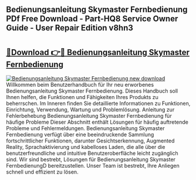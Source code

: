 ## Bedienungsanleitung Skymaster Fernbedienung PDf Free Download - Part-HQ8 Service Owner Guide - User Repair Edition v8hn3

# <h2><a href="http://df3p3p.blite.top/?on=Bedienungsanleitung+Skymaster+Fernbedienung">🔗Download 👉🔴 Bedienungsanleitung Skymaster Fernbedienung</a></h2>

[![Bedienungsanleitung Skymaster Fernbedienung new download](https://i.imgur.com/lujVjoI.png)](http://df3p3p.blite.top/?on=Bedienungsanleitung+Skymaster+Fernbedienung)
Willkommen beim Benutzerhandbuch für Ihr neu erworbenes Bedienungsanleitung Skymaster Fernbedienung. Dieses Handbuch soll Ihnen helfen, die Funktionen und Fähigkeiten Ihres Produkts zu beherrschen. Im Inneren finden Sie detaillierte Informationen zu Funktionen, Einrichtung, Verwendung, Wartung und Problemlösung. Anleitung zur Fehlerbehebung Bedienungsanleitung Skymaster Fernbedienung für häufige Probleme Dieser Abschnitt enthält Lösungen für häufig auftretende Probleme und Fehlermeldungen. Bedienungsanleitung Skymaster Fernbedienung verfügt über eine beeindruckende Sammlung fortschrittlicher Funktionen, darunter Gesichtserkennung, Augmented Reality, Sprachaktivierung und kabelloses Laden, die alle über die benutzerfreundliche und intuitive Benutzeroberfläche leicht zugänglich sind. Wir sind bestrebt, Lösungen für Bedienungsanleitung Skymaster FernbedienungD bereitzustellen. Unser Team ist bestrebt, Ihre Anliegen schnell und effizient zu lösen.
